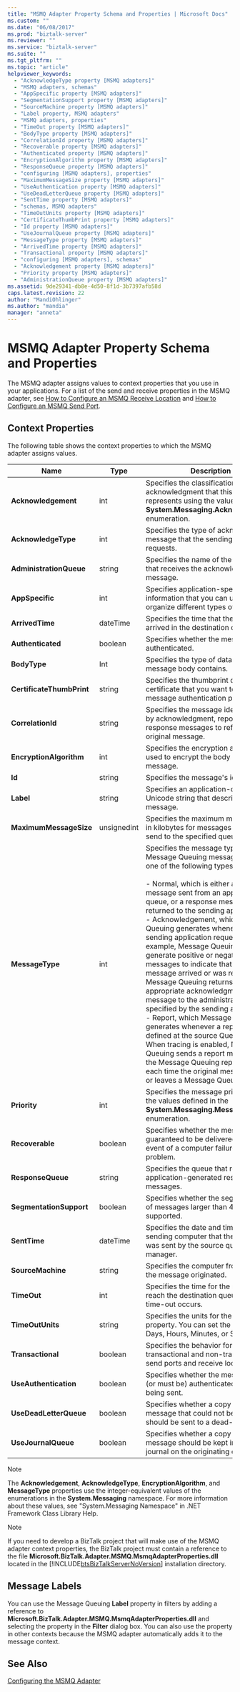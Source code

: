 ```yaml
---
title: "MSMQ Adapter Property Schema and Properties | Microsoft Docs"
ms.custom: ""
ms.date: "06/08/2017"
ms.prod: "biztalk-server"
ms.reviewer: ""
ms.service: "biztalk-server"
ms.suite: ""
ms.tgt_pltfrm: ""
ms.topic: "article"
helpviewer_keywords: 
  - "AcknowledgeType property [MSMQ adapters]"
  - "MSMQ adapters, schemas"
  - "AppSpecific property [MSMQ adapters]"
  - "SegmentationSupport property [MSMQ adapters]"
  - "SourceMachine property [MSMQ adapters]"
  - "Label property, MSMQ adapters"
  - "MSMQ adapters, properties"
  - "TimeOut property [MSMQ adapters]"
  - "BodyType property [MSMQ adapters]"
  - "CorrelationId property [MSMQ adapters]"
  - "Recoverable property [MSMQ adapters]"
  - "Authenticated property [MSMQ adapters]"
  - "EncryptionAlgorithm property [MSMQ adapters]"
  - "ResponseQueue property [MSMQ adapters]"
  - "configuring [MSMQ adapters], properties"
  - "MaximumMessageSize property [MSMQ adapters]"
  - "UseAuthentication property [MSMQ adapters]"
  - "UseDeadLetterQueue property [MSMQ adapters]"
  - "SentTime property [MSMQ adapters]"
  - "schemas, MSMQ adapters"
  - "TimeOutUnits property [MSMQ adapters]"
  - "CertificateThumbPrint property [MSMQ adapters]"
  - "Id property [MSMQ adapters]"
  - "UseJournalQueue property [MSMQ adapters]"
  - "MessageType property [MSMQ adapters]"
  - "ArrivedTime property [MSMQ adapters]"
  - "Transactional property [MSMQ adapters]"
  - "configuring [MSMQ adapters], schemas"
  - "Acknowledgement property [MSMQ adapters]"
  - "Priority property [MSMQ adapters]"
  - "AdministrationQueue property [MSMQ adapters]"
ms.assetid: 9de29341-db8e-4d50-8f1d-3b7397afb58d
caps.latest.revision: 22
author: "MandiOhlinger"
ms.author: "mandia"
manager: "anneta"
---
```

# MSMQ Adapter Property Schema and Properties
The MSMQ adapter assigns values to context properties that you use in your applications. For a list of the send and receive properties in the MSMQ adapter, see [How to Configure an MSMQ Receive Location](../core/how-to-configure-an-msmq-receive-location.md) and [How to Configure an MSMQ Send Port](../core/how-to-configure-an-msmq-send-port.md).  
  
## Context Properties  
 The following table shows the context properties to which the MSMQ adapter assigns values.  
  
|**Name**|**Type**|**Description**|**Promoted**|  
|--------------|--------------|---------------------|------------------|  
|**Acknowledgement**|int|Specifies the classification of acknowledgment that this message represents using the values in the **System.Messaging.Acknowledgment** enumeration.|No|  
|**AcknowledgeType**|int|Specifies the type of acknowledgment message that the sending application requests.|No|  
|**AdministrationQueue**|string|Specifies the name of the queue name that receives the acknowledgment message.|No|  
|**AppSpecific**|int|Specifies application-specific information that you can use to organize different types of messages.|Yes|  
|**ArrivedTime**|dateTime|Specifies the time that the message arrived in the destination queue.|No|  
|**Authenticated**|boolean|Specifies whether the message was authenticated.|No|  
|**BodyType**|Int|Specifies the type of data that the message body contains.|No|  
|**CertificateThumbPrint**|string|Specifies the thumbprint of the client certificate that you want to use for message authentication purposes.|Yes|  
|**CorrelationId**|string|Specifies the message identifier used by acknowledgment, report, and response messages to reference the original message.|Yes|  
|**EncryptionAlgorithm**|int|Specifies the encryption algorithm used to encrypt the body of a message.|No|  
|**Id**|string|Specifies the message's identifier.|No|  
|**Label**|string|Specifies an application-defined Unicode string that describes the message.|Yes|  
|**MaximumMessageSize**|unsignedint|Specifies the maximum message size in kilobytes for messages that you send to the specified queue.|No|  
|**MessageType**|int|Specifies the message type. A Message Queuing message can be one of the following types:<br /><br /> -   Normal, which is either a typical message sent from an application to a queue, or a response message returned to the sending application.<br />-   Acknowledgement, which Message Queuing generates whenever the sending application requests one. For example, Message Queuing can generate positive or negative messages to indicate that the original message arrived or was read. Message Queuing returns the appropriate acknowledgment message to the administration queue specified by the sending application.<br />-   Report, which Message Queuing generates whenever a report queue is defined at the source Queue Manager. When tracing is enabled, Message Queuing sends a report message to the Message Queuing report queue each time the original message enters or leaves a Message Queuing server.|No|  
|**Priority**|int|Specifies the message priority using the values defined in the **System.Messaging.MessagePriority** enumeration.|Yes|  
|**Recoverable**|boolean|Specifies whether the message is guaranteed to be delivered in the event of a computer failure or network problem.|No|  
|**ResponseQueue**|string|Specifies the queue that receives application-generated response messages.|No|  
|**SegmentationSupport**|boolean|Specifies whether the segmentation of messages larger than 4 MB is supported.|No|  
|**SentTime**|dateTime|Specifies the date and time on the sending computer that the message was sent by the source queue manager.|No|  
|**SourceMachine**|string|Specifies the computer from which the message originated.|No|  
|**TimeOut**|int|Specifies the time for the message to reach the destination queue before a time-out occurs.|No|  
|**TimeOutUnits**|string|Specifies the units for the **TimeOut** property. You can set the property to Days, Hours, Minutes, or Seconds.|No|  
|**Transactional**|boolean|Specifies the behavior for transactional and non-transactional send ports and receive locations.|No|  
|**UseAuthentication**|boolean|Specifies whether the message was (or must be) authenticated before being sent.|No|  
|**UseDeadLetterQueue**|boolean|Specifies whether a copy of the message that could not be delivered should be sent to a dead-letter queue.|No|  
|**UseJournalQueue**|boolean|Specifies whether a copy of the message should be kept in a machine journal on the originating computer.|No|  
  
> [!NOTE]
>  The **Acknowledgement**, **AcknowledgeType**, **EncryptionAlgorithm**, and **MessageType** properties use the integer-equivalent values of the enumerations in the **System.Messaging** namespace. For more information about these values, see "System.Messaging Namespace" in .NET Framework Class Library Help.  
  
> [!NOTE]
>  If you need to develop a BizTalk project that will make use of the MSMQ adapter context properties, the BizTalk project must contain a reference to the file **Microsoft.BizTalk.Adapter.MSMQ.MsmqAdapterProperties.dll** located in the [!INCLUDE[btsBizTalkServerNoVersion](../includes/btsbiztalkservernoversion-md.md)] installation directory.  
  
## Message Labels  
 You can use the Message Queuing **Label** property in filters by adding a reference to **Microsoft.BizTalk.Adapter.MSMQ.MsmqAdapterProperties.dll** and selecting the property in the **Filter** dialog box. You can also use the property in other contexts because the MSMQ adapter automatically adds it to the message context.  
  
## See Also  
 [Configuring the MSMQ Adapter](../core/configuring-the-msmq-adapter.md)